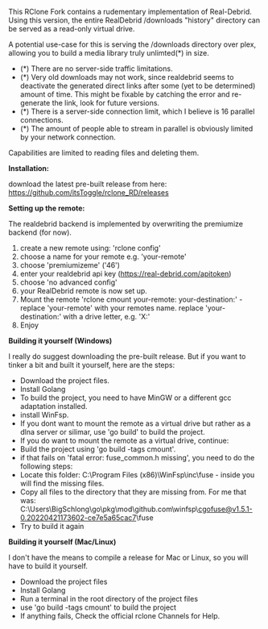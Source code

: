This RClone Fork contains a rudementary implementation of Real-Debrid.
Using this version, the entire RealDebrid /downloads "history" directory can be served as a read-only virtual drive. 

A potential use-case for this is serving the /downloads directory over plex, allowing you to build a media library truly unlimted(\*) in size.

- (\*) There are no server-side traffic limitations.
- (\*) Very old downloads may not work, since realdebrid seems to deactivate the generated direct links after some (yet to be determined) amount of time. This might be fixable by catching the error and re-generate the link, look for future versions.
- (\*) There is a server-side connection limit, which I believe is 16 parallel connections.
- (\*) The amount of people able to stream in parallel is obviously limited by your network connection.

Capabilities are limited to reading files and deleting them. 



**Installation:**

download the latest pre-built release from here: https://github.com/itsToggle/rclone_RD/releases

**Setting up the remote:**

The realdebrid backend is implemented by overwriting the premiumize backend (for now).

1. create a new remote using: 'rclone config'
2. choose a name for your remote e.g. 'your-remote'
3. choose 'premiumizeme' ('46')
4. enter your realdebrid api key (https://real-debrid.com/apitoken)
5. choose 'no advanced config'
6. your RealDebrid remote is now set up.
7. Mount the remote 'rclone cmount your-remote: your-destination:' - replace 'your-remote' with your remotes name. replace 'your-destination:' with a drive letter, e.g. 'X:'
8. Enjoy

**Building it yourself (Windows)**

I really do suggest downloading the pre-built release. But if you want to tinker a bit and built it yourself, here are the steps:
- Download the project files. 
- Install Golang
- To build the project, you need to have MinGW or a different gcc adaptation installed.
- install WinFsp.
- If you dont want to mount the remote as a virtual drive but rather as a dlna server or silimar, use 'go build' to build the project.
- If you do want to mount the remote as a virtual drive, continue:
- Build the project using 'go build -tags cmount'. 
- if that fails on 'fatal error: fuse_common.h missing', you need to do the following steps:
- Locate this folder: C:\Program Files (x86)\WinFsp\inc\fuse - inside you will find the missing files.
- Copy all files to the directory that they are missing from. For me that was: C:\Users\BigSchlong\go\pkg\mod\github.com\winfsp\cgofuse@v1.5.1-0.20220421173602-ce7e5a65cac7\fuse
- Try to build it again

**Building it yourself (Mac/Linux)**

I don't have the means to compile a release for Mac or Linux, so you will have to build it yourself.
- Download the project files
- Install Golang 
- Run a terminal in the root directory of the project files
- use 'go build -tags cmount' to build the project
- If anything fails, Check the official rclone Channels for Help.

